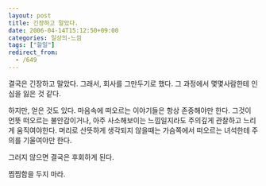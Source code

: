 ```yaml
---
layout: post
title: 긴장하고 말았다.
date: 2006-04-14T15:12:50+09:00
categories: 일상의-느낌
tags: ["할일"]
redirect_from:
  - /649
---
```


결국은 긴장하고 말았다. 그래서, 회사를 그만두기로 했다. 그 과정에서 몇몇사람한테 인심을 잃은 것 같다.

하지만, 얻은 것도 있다. 마음속에 떠오르는 이야기들은 항상 존중해야만 한다. 그것이 언뜻 떠오르는 불안감이거나, 아주 사소해보이는 느낌일지라도 주의깊게 관찰하고 느리게 움직여야한다. 머리로 산뜻하게 생각되지 않을때는 가슴쪽에서 떠오르는 녀석한테 주의를 기울여야만 한다.

그러지 않으면 결국은 후회하게 된다.

찜찜함을 두지 마라.
